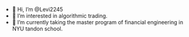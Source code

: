 - 👋 Hi, I’m @Levi2245
- 👀 I’m interested in algorithmic trading.
- 🌱 I’m currently taking the master program of financial engineering in NYU tandon school.

<!---
Levi2245/Levi2245 is a ✨ special ✨ repository because its `README.md` (this file) appears on your GitHub profile.
You can click the Preview link to take a look at your changes.
--->
